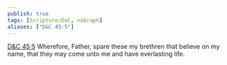```yaml
---
publish: true
tags: [Scripture/DaC, noGraph]
aliases: ["D&C 45:5"]
---
```

[D&C 45:5](https://churchofjesuschrist.org/study/scriptures/dc-testament/dc/45?lang=eng&id=p5#p5) Wherefore, Father, spare these my brethren that believe on my name, that they may come unto me and have everlasting life.
